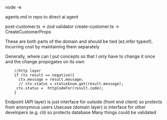 node -e 

agents.md in repo to direct ai agent

post-customer.ts -> zod validator
create-customer.ts -> CreateCustomerProps

These are both parts of the domain and should be tied (ez.infer typeof). Incurring cost by maintaining them separately

Generally, where can I put concepts so that I only have to change it once and the change propogates on its own


        //http layer
        if (ts result == negative){
          ctx.message = result.message;
          // ctx.status = statusEnum.get(result.message);
         ctx.status =  httpCodeFor(result.code);
        }

Endpoint (API layer) is just interface for outside (front end client) so protects from anonymous users
Usecase (domain layer) is interface for other developers (e.g. cli) so protects database
Many things could be validated
